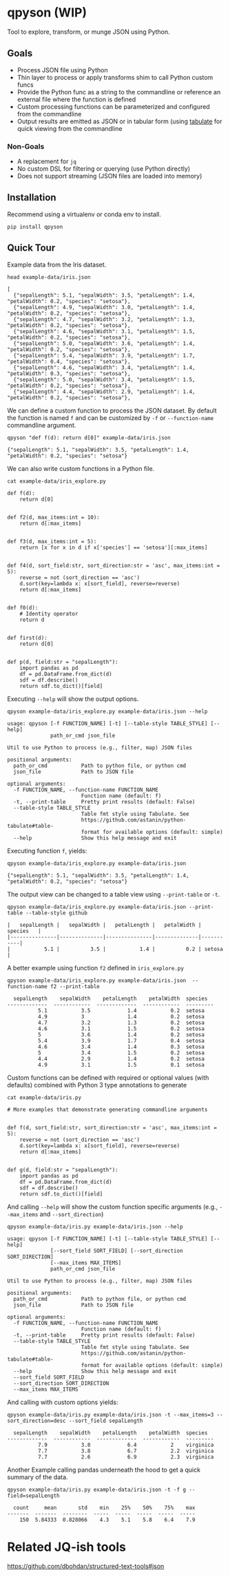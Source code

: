qpyson (WIP)
============

Tool to explore, transform, or munge JSON using Python.

Goals
-----

-   Process JSON file using Python
-   Thin layer to process or apply transforms shim to call Python custom
    funcs
-   Provide the Python func as a string to the commandline or reference
    an external file where the function is defined
-   Custom processing functions can be parameterized and configured from
    the commandline
-   Output results are emitted as JSON or in tabular form (using
    [tabulate](https://pypi.org/project/tabulate/) for quick viewing
    from the commandline

### Non-Goals

-   A replacement for `jq`
-   No custom DSL for filtering or querying (use Python directly)
-   Does not support streaming (JSON files are loaded into memory)

Installation
------------

Recommend using a virtualenv or conda env to install.

    pip install qpyson

Quick Tour
----------

Example data from the Iris dataset.

    head example-data/iris.json

    [
      {"sepalLength": 5.1, "sepalWidth": 3.5, "petalLength": 1.4, "petalWidth": 0.2, "species": "setosa"},
      {"sepalLength": 4.9, "sepalWidth": 3.0, "petalLength": 1.4, "petalWidth": 0.2, "species": "setosa"},
      {"sepalLength": 4.7, "sepalWidth": 3.2, "petalLength": 1.3, "petalWidth": 0.2, "species": "setosa"},
      {"sepalLength": 4.6, "sepalWidth": 3.1, "petalLength": 1.5, "petalWidth": 0.2, "species": "setosa"},
      {"sepalLength": 5.0, "sepalWidth": 3.6, "petalLength": 1.4, "petalWidth": 0.2, "species": "setosa"},
      {"sepalLength": 5.4, "sepalWidth": 3.9, "petalLength": 1.7, "petalWidth": 0.4, "species": "setosa"},
      {"sepalLength": 4.6, "sepalWidth": 3.4, "petalLength": 1.4, "petalWidth": 0.3, "species": "setosa"},
      {"sepalLength": 5.0, "sepalWidth": 3.4, "petalLength": 1.5, "petalWidth": 0.2, "species": "setosa"},
      {"sepalLength": 4.4, "sepalWidth": 2.9, "petalLength": 1.4, "petalWidth": 0.2, "species": "setosa"},

We can define a custom function to process the JSON dataset. By default
the function is named `f` and can be customized by `-f` or
`--function-name` commandline argument.

    qpyson "def f(d): return d[0]" example-data/iris.json

    {"sepalLength": 5.1, "sepalWidth": 3.5, "petalLength": 1.4, "petalWidth": 0.2, "species": "setosa"}

We can also write custom functions in a Python file.

    cat example-data/iris_explore.py

    def f(d):
        return d[0]


    def f2(d, max_items:int = 10):
        return d[:max_items]


    def f3(d, max_items:int = 5):
        return [x for x in d if x['species'] == 'setosa'][:max_items]


    def f4(d, sort_field:str, sort_direction:str = 'asc', max_items:int = 5):
        reverse = not (sort_direction == 'asc')
        d.sort(key=lambda x: x[sort_field], reverse=reverse)
        return d[:max_items]


    def f0(d):
        # Identity operator
        return d


    def first(d):
        return d[0]


    def p(d, field:str = "sepalLength"):
        import pandas as pd
        df = pd.DataFrame.from_dict(d)
        sdf = df.describe()
        return sdf.to_dict()[field]

Executing `--help` will show the output options.

    qpyson example-data/iris_explore.py example-data/iris.json --help

    usage: qpyson [-f FUNCTION_NAME] [-t] [--table-style TABLE_STYLE] [--help]
                  path_or_cmd json_file

    Util to use Python to process (e.g., filter, map) JSON files

    positional arguments:
      path_or_cmd           Path to python file, or python cmd
      json_file             Path to JSON file

    optional arguments:
      -f FUNCTION_NAME, --function-name FUNCTION_NAME
                            Function name (default: f)
      -t, --print-table     Pretty print results (default: False)
      --table-style TABLE_STYLE
                            Table fmt style using Tabulate. See
                            https://github.com/astanin/python-tabulate#table-
                            format for available options (default: simple)
      --help                Show this help message and exit

Executing function `f`, yields:

    qpyson example-data/iris_explore.py example-data/iris.json 

    {"sepalLength": 5.1, "sepalWidth": 3.5, "petalLength": 1.4, "petalWidth": 0.2, "species": "setosa"}

The output view can be changed to a table view using `--print-table` or
`-t`.

    qpyson example-data/iris_explore.py example-data/iris.json --print-table --table-style github

    |   sepalLength |   sepalWidth |   petalLength |   petalWidth | species   |
    |---------------|--------------|---------------|--------------|-----------|
    |           5.1 |          3.5 |           1.4 |          0.2 | setosa    |

A better example using function `f2` defined in `iris_explore.py`

    qpyson example-data/iris_explore.py example-data/iris.json  --function-name f2 --print-table

      sepalLength    sepalWidth    petalLength    petalWidth  species
    -------------  ------------  -------------  ------------  ---------
              5.1           3.5            1.4           0.2  setosa
              4.9           3              1.4           0.2  setosa
              4.7           3.2            1.3           0.2  setosa
              4.6           3.1            1.5           0.2  setosa
              5             3.6            1.4           0.2  setosa
              5.4           3.9            1.7           0.4  setosa
              4.6           3.4            1.4           0.3  setosa
              5             3.4            1.5           0.2  setosa
              4.4           2.9            1.4           0.2  setosa
              4.9           3.1            1.5           0.1  setosa

Custom functions can be defined with required or optional values (with
defaults) combined with Python 3 type annotations to generate

    cat example-data/iris.py

    # More examples that demonstrate generating commandline arguments


    def f(d, sort_field:str, sort_direction:str = 'asc', max_items:int = 5):
        reverse = not (sort_direction == 'asc')
        d.sort(key=lambda x: x[sort_field], reverse=reverse)
        return d[:max_items]


    def g(d, field:str = "sepalLength"):
        import pandas as pd
        df = pd.DataFrame.from_dict(d)
        sdf = df.describe()
        return sdf.to_dict()[field]

And calling `--help` will show the custom function specific arguments
(e.g., `--max_items` and `--sort_direction`)

    qpyson example-data/iris.py example-data/iris.json --help

    usage: qpyson [-f FUNCTION_NAME] [-t] [--table-style TABLE_STYLE] [--help]
                  [--sort_field SORT_FIELD] [--sort_direction SORT_DIRECTION]
                  [--max_items MAX_ITEMS]
                  path_or_cmd json_file

    Util to use Python to process (e.g., filter, map) JSON files

    positional arguments:
      path_or_cmd           Path to python file, or python cmd
      json_file             Path to JSON file

    optional arguments:
      -f FUNCTION_NAME, --function-name FUNCTION_NAME
                            Function name (default: f)
      -t, --print-table     Pretty print results (default: False)
      --table-style TABLE_STYLE
                            Table fmt style using Tabulate. See
                            https://github.com/astanin/python-tabulate#table-
                            format for available options (default: simple)
      --help                Show this help message and exit
      --sort_field SORT_FIELD
      --sort_direction SORT_DIRECTION
      --max_items MAX_ITEMS

And calling with custom options yields:

    qpyson example-data/iris.py example-data/iris.json -t --max_items=3 --sort_direction=desc --sort_field sepalLength

      sepalLength    sepalWidth    petalLength    petalWidth  species
    -------------  ------------  -------------  ------------  ---------
              7.9           3.8            6.4           2    virginica
              7.7           3.8            6.7           2.2  virginica
              7.7           2.6            6.9           2.3  virginica

Another Example calling pandas underneath the hood to get a quick
summary of the data.

    qpyson example-data/iris.py example-data/iris.json -t -f g --field=sepalLength

      count     mean       std    min    25%    50%    75%    max
    -------  -------  --------  -----  -----  -----  -----  -----
        150  5.84333  0.828066    4.3    5.1    5.8    6.4    7.9

Related JQ-ish tools
====================

<https://github.com/dbohdan/structured-text-tools#json>
